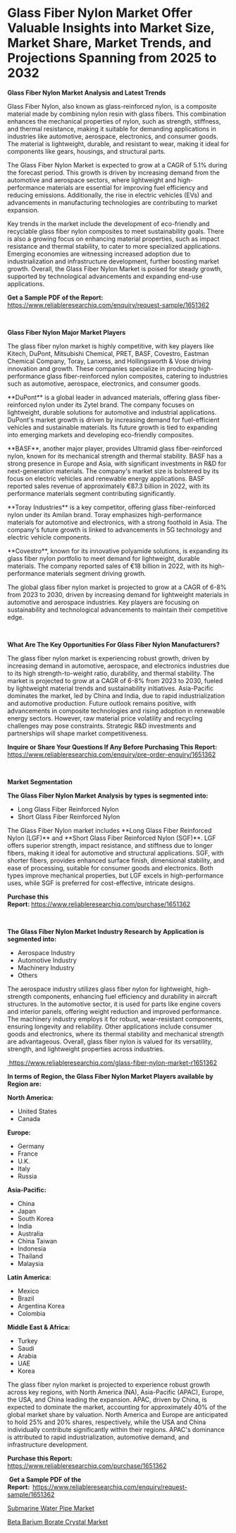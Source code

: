 <p><h1>Glass Fiber Nylon Market Offer Valuable Insights into Market Size, Market Share, Market Trends, and Projections Spanning from 2025 to 2032</h1></p><p><strong>Glass Fiber Nylon Market Analysis and Latest Trends</strong></p>
<p><p>Glass Fiber Nylon, also known as glass-reinforced nylon, is a composite material made by combining nylon resin with glass fibers. This combination enhances the mechanical properties of nylon, such as strength, stiffness, and thermal resistance, making it suitable for demanding applications in industries like automotive, aerospace, electronics, and consumer goods. The material is lightweight, durable, and resistant to wear, making it ideal for components like gears, housings, and structural parts.</p><p>The Glass Fiber Nylon Market is expected to grow at a CAGR of 5.1% during the forecast period. This growth is driven by increasing demand from the automotive and aerospace sectors, where lightweight and high-performance materials are essential for improving fuel efficiency and reducing emissions. Additionally, the rise in electric vehicles (EVs) and advancements in manufacturing technologies are contributing to market expansion.</p><p>Key trends in the market include the development of eco-friendly and recyclable glass fiber nylon composites to meet sustainability goals. There is also a growing focus on enhancing material properties, such as impact resistance and thermal stability, to cater to more specialized applications. Emerging economies are witnessing increased adoption due to industrialization and infrastructure development, further boosting market growth. Overall, the Glass Fiber Nylon Market is poised for steady growth, supported by technological advancements and expanding end-use applications.</p></p>
<p><strong>Get a Sample PDF of the Report:&nbsp;</strong> <a href="https://www.reliableresearchiq.com/enquiry/request-sample/1651362?utm_campaign=1123&utm_medium=2&utm_source=Github&utm_content=ia&utm_term=25012025&utm_id=glass-fiber-nylon">https://www.reliableresearchiq.com/enquiry/request-sample/1651362</a></p>
<p>&nbsp;</p>
<p><strong>Glass Fiber Nylon Major Market Players</strong></p>
<p><p>The glass fiber nylon market is highly competitive, with key players like Kitech, DuPont, Mitsubishi Chemical, PRET, BASF, Covestro, Eastman Chemical Company, Toray, Lanxess, and Hollingsworth & Vose driving innovation and growth. These companies specialize in producing high-performance glass fiber-reinforced nylon composites, catering to industries such as automotive, aerospace, electronics, and consumer goods.</p><p>**DuPont** is a global leader in advanced materials, offering glass fiber-reinforced nylon under its Zytel brand. The company focuses on lightweight, durable solutions for automotive and industrial applications. DuPont's market growth is driven by increasing demand for fuel-efficient vehicles and sustainable materials. Its future growth is tied to expanding into emerging markets and developing eco-friendly composites.</p><p>**BASF**, another major player, provides Ultramid glass fiber-reinforced nylon, known for its mechanical strength and thermal stability. BASF has a strong presence in Europe and Asia, with significant investments in R&D for next-generation materials. The company's market size is bolstered by its focus on electric vehicles and renewable energy applications. BASF reported sales revenue of approximately €87.3 billion in 2022, with its performance materials segment contributing significantly.</p><p>**Toray Industries** is a key competitor, offering glass fiber-reinforced nylon under its Amilan brand. Toray emphasizes high-performance materials for automotive and electronics, with a strong foothold in Asia. The company's future growth is linked to advancements in 5G technology and electric vehicle components.</p><p>**Covestro**, known for its innovative polyamide solutions, is expanding its glass fiber nylon portfolio to meet demand for lightweight, durable materials. The company reported sales of €18 billion in 2022, with its high-performance materials segment driving growth.</p><p>The global glass fiber nylon market is projected to grow at a CAGR of 6-8% from 2023 to 2030, driven by increasing demand for lightweight materials in automotive and aerospace industries. Key players are focusing on sustainability and technological advancements to maintain their competitive edge.</p></p>
<p>&nbsp;</p>
<p><strong>What Are The Key Opportunities For Glass Fiber Nylon Manufacturers?</strong></p>
<p><p>The glass fiber nylon market is experiencing robust growth, driven by increasing demand in automotive, aerospace, and electronics industries due to its high strength-to-weight ratio, durability, and thermal stability. The market is projected to grow at a CAGR of 6-8% from 2023 to 2030, fueled by lightweight material trends and sustainability initiatives. Asia-Pacific dominates the market, led by China and India, due to rapid industrialization and automotive production. Future outlook remains positive, with advancements in composite technologies and rising adoption in renewable energy sectors. However, raw material price volatility and recycling challenges may pose constraints. Strategic R&D investments and partnerships will shape market competitiveness.</p></p>
<p><strong>Inquire or Share Your Questions If Any Before Purchasing This Report:</strong> <a href="https://www.reliableresearchiq.com/enquiry/pre-order-enquiry/1651362?utm_campaign=1123&utm_medium=2&utm_source=Github&utm_content=ia&utm_term=25012025&utm_id=glass-fiber-nylon">https://www.reliableresearchiq.com/enquiry/pre-order-enquiry/1651362</a></p>
<p>&nbsp;</p>
<p><strong>Market Segmentation</strong></p>
<p><strong>The Glass Fiber Nylon Market Analysis by types is segmented into:</strong></p>
<p><ul><li>Long Glass Fiber Reinforced Nylon</li><li>Short Glass Fiber Reinforced Nylon</li></ul></p>
<p><p>The Glass Fiber Nylon market includes **Long Glass Fiber Reinforced Nylon (LGF)** and **Short Glass Fiber Reinforced Nylon (SGF)**. LGF offers superior strength, impact resistance, and stiffness due to longer fibers, making it ideal for automotive and structural applications. SGF, with shorter fibers, provides enhanced surface finish, dimensional stability, and ease of processing, suitable for consumer goods and electronics. Both types improve mechanical properties, but LGF excels in high-performance uses, while SGF is preferred for cost-effective, intricate designs.</p></p>
<p><strong>Purchase this Report:&nbsp;</strong><a href="https://www.reliableresearchiq.com/purchase/1651362?utm_campaign=1123&utm_medium=2&utm_source=Github&utm_content=ia&utm_term=25012025&utm_id=glass-fiber-nylon">https://www.reliableresearchiq.com/purchase/1651362</a></p>
<p>&nbsp;</p>
<p><strong>The Glass Fiber Nylon Market Industry Research by Application is segmented into:</strong></p>
<p><ul><li>Aerospace Industry</li><li>Automotive Industry</li><li>Machinery Industry</li><li>Others</li></ul></p>
<p><p>The aerospace industry utilizes glass fiber nylon for lightweight, high-strength components, enhancing fuel efficiency and durability in aircraft structures. In the automotive sector, it is used for parts like engine covers and interior panels, offering weight reduction and improved performance. The machinery industry employs it for robust, wear-resistant components, ensuring longevity and reliability. Other applications include consumer goods and electronics, where its thermal stability and mechanical strength are advantageous. Overall, glass fiber nylon is valued for its versatility, strength, and lightweight properties across industries.</p></p>
<p><a href="https://www.reliableresearchiq.com/glass-fiber-nylon-market-r1651362?utm_campaign=1123&utm_medium=2&utm_source=Github&utm_content=ia&utm_term=25012025&utm_id=glass-fiber-nylon">&nbsp;https://www.reliableresearchiq.com/glass-fiber-nylon-market-r1651362</a></p>
<p><strong>In terms of Region, the Glass Fiber Nylon Market Players available by Region are:</strong></p>
<p>
    <p> <strong> North America: </strong>
        <ul>
            <li>United States</li>
            <li>Canada</li>
        </ul>
        </p> 
    <p> <strong> Europe: </strong>
        <ul>
            <li>Germany</li>
            <li>France</li>
            <li>U.K.</li>
            <li>Italy</li>
            <li>Russia</li>
        </ul>
        </p> 
    <p> <strong> Asia-Pacific: </strong>
        <ul>
            <li>China</li>
            <li>Japan</li>
            <li>South Korea</li>
            <li>India</li>
            <li>Australia</li>
            <li>China Taiwan</li>
            <li>Indonesia</li>
            <li>Thailand</li>
            <li>Malaysia</li>
        </ul>
        </p> 
    <p> <strong> Latin America: </strong>
        <ul>
            <li>Mexico</li>
            <li>Brazil</li>
            <li>Argentina Korea</li>
            <li>Colombia</li>
        </ul>
        </p> 
    <p> <strong> Middle East & Africa: </strong>
        <ul>
            <li>Turkey</li>
            <li>Saudi</li>
            <li>Arabia</li>
            <li>UAE</li>
            <li>Korea</li>
        </ul>
    </p>
    </p>
<p><p>The glass fiber nylon market is projected to experience robust growth across key regions, with North America (NA), Asia-Pacific (APAC), Europe, the USA, and China leading the expansion. APAC, driven by China, is expected to dominate the market, accounting for approximately 40% of the global market share by valuation. North America and Europe are anticipated to hold 25% and 20% shares, respectively, while the USA and China individually contribute significantly within their regions. APAC's dominance is attributed to rapid industrialization, automotive demand, and infrastructure development.</p></p>
<p><strong>Purchase this Report: </strong><a href="https://www.reliableresearchiq.com/purchase/1651362?utm_campaign=1123&utm_medium=2&utm_source=Github&utm_content=ia&utm_term=25012025&utm_id=glass-fiber-nylon">https://www.reliableresearchiq.com/purchase/1651362</a></p>
<p>&nbsp;<strong>Get a Sample PDF of the Report:&nbsp;&nbsp;</strong><a href="https://www.reliableresearchiq.com/enquiry/request-sample/1651362?utm_campaign=1123&utm_medium=2&utm_source=Github&utm_content=ia&utm_term=25012025&utm_id=glass-fiber-nylon">https://www.reliableresearchiq.com/enquiry/request-sample/1651362</a></p>
<p><strong></strong></p>
<p><p><a href="https://github.com/genayziben/Market-Research-Report-List-1/blob/main/submarine-water-pipe-market.md?utm_campaign=1123&utm_medium=2&utm_source=Github&utm_content=ia&utm_term=25012025&utm_id=glass-fiber-nylon">Submarine Water Pipe Market</a></p><p><a href="https://github.com/beroxiluwaya/Market-Research-Report-List-1/blob/main/beta-barium-borate-crystal-market.md?utm_campaign=1123&utm_medium=2&utm_source=Github&utm_content=ia&utm_term=25012025&utm_id=glass-fiber-nylon">Beta Barium Borate Crystal Market</a></p></p>